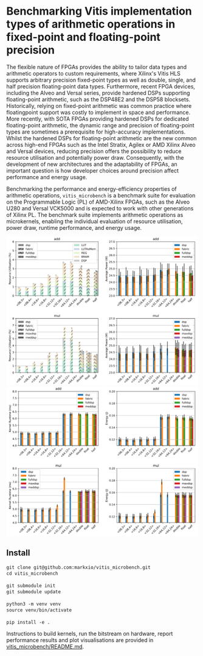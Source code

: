 # Benchmarking Vitis implementation types of arithmetic operations in fixed-point and floating-point precision

The flexible nature of FPGAs provides the ability to tailor data types and arithmetic operators to custom requirements, where Xilinx's Vitis HLS supports arbitrary precision fixed-point types as well as double, single, and half precision floating-point data types. Furthermore, recent FPGA devices, including the Alveo and Versal series, provide hardened DSPs supporting floating-point arithmetic, such as the DSP48E2 and the DSP58 blocksets. Historically, relying on fixed-point arithmetic was common practice where floatingpoint support was costly to implement in space and performance. More recently, with SOTA FPGAs providing hardened DSPs for dedicated floating-point arithmetic, the dynamic range and precision of floating-point types are sometimes a prerequisite for high-accuracy implementations. Whilst the hardened DSPs for floating-point arithmetic are the new common across high-end FPGAs such as the Intel Stratix, Agilex or AMD Xilinx Alveo and Versal devices, reducing precision offers the possibility to reduce resource utilisation and potentially power draw. Consequently, with the development of new architectures and the adaptability of FPGAs, an important question is how developer choices around precision affect performance and energy usage.

Benchmarking the performance and energy-efficiency properties of arithmetic operations, `vitis_microbench` is a benchmark suite for evaluation on the Programmable Logic (PL) of AMD-Xilinx FPGAs, such as the Alveo U280 and Versal VCK5000 and is expected to work with other generations of Xilinx PL. The benchmark suite implements arithmetic operations as microkernels, enabling the individual evaluation of resource utilisation, power draw, runtime performance, and energy usage.

![Resource utilisation and power draw for add and mul operations on the Alveo U280](figs/resutil_power.png)
![Runtime and energy for add and mul operations on the Alveo U280](figs/runtime_energy.png)

## Install

```
git clone git@github.com:markxio/vitis_microbench.git
cd vitis_microbench

git submodule init
git submodule update

python3 -m venv venv
source venv/bin/activate

pip install -e .
```

Instructions to build kernels, run the bitstream on hardware, report performance results and plot visualisations are provided in [vitis_microbench/README.md](vitis_microbench/README.md).

